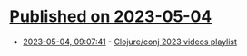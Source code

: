 # [Published on 2023-05-04](index.md)

* [2023-05-04, 09:07:41](https://lobste.rs/s/ufhbjr/clojure_conj_2023_videos_playlist) - [Clojure/conj 2023 videos playlist](https://www.youtube.com/playlist?list=PLZdCLR02grLpIQQkyGLgIyt0eHE56aJqd)
